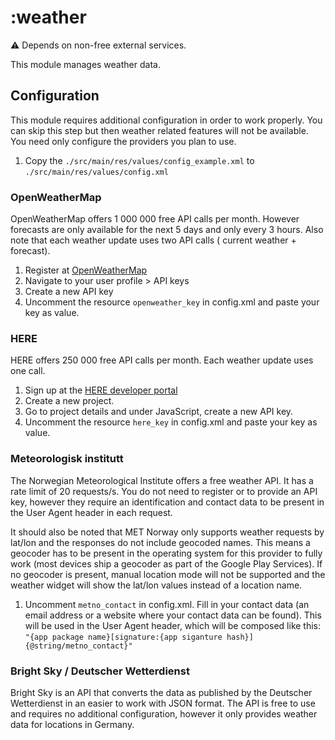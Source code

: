 # :weather

⚠️ Depends on non-free external services.

This module manages weather data.

## Configuration

This module requires additional configuration in order to work properly. You can skip this step but
then weather related features will not be available. You need only configure the providers you plan
to use.

1. Copy the `./src/main/res/values/config_example.xml` to `./src/main/res/values/config.xml`

### OpenWeatherMap

OpenWeatherMap offers 1 000 000 free API calls per month. However forecasts are only available for
the next 5 days and only every 3 hours. Also note that each weather update uses two API calls (
current weather + forecast).

1. Register at [OpenWeatherMap](https://openweathermap.org/)
2. Navigate to your user profile > API keys
3. Create a new API key
4. Uncomment the resource `openweather_key` in config.xml and paste your key as value.

### HERE

HERE offers 250 000 free API calls per month. Each weather update uses one call.

1. Sign up at the [HERE developer portal](https://developer.here.com/)
2. Create a new project.
3. Go to project details and under JavaScript, create a new API key.
4. Uncomment the resource `here_key` in config.xml and paste your key as value.

### Meteorologisk institutt

The Norwegian Meteorological Institute offers a free weather API. It has a rate limit of 20
requests/s. You do not need to register or to provide an API key, however they require an
identification and contact data to be present in the User Agent header in each request.

It should also be noted that MET Norway only supports weather requests by lat/lon and the responses
do not include geocoded names. This means a geocoder has to be present in the operating system for
this provider to fully work (most devices ship a geocoder as part of the Google Play Services). If
no geocoder is present, manual location mode will not be supported and the weather widget will show
the lat/lon values instead of a location name.

1. Uncomment `metno_contact` in config.xml. Fill in your contact data (an email address or a website
   where your contact data can be found). This will be used in the User Agent header, which will be
   composed like
   this: `"{app package name}[signature:{app siganture hash}] {@string/metno_contact}"`

### Bright Sky / Deutscher Wetterdienst

Bright Sky is an API that converts the data as published by the Deutscher Wetterdienst in an easier
to work with JSON format. The API is free to use and requires no additional configuration, however
it only provides weather data for locations in Germany.